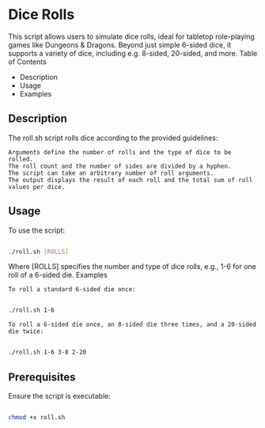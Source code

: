 # Dice Rolls

This script allows users to simulate dice rolls, ideal for tabletop role-playing games like Dungeons & Dragons. Beyond just simple 6-sided dice, it supports a variety of dice, including e.g. 8-sided, 20-sided, and more.
Table of Contents

- Description
- Usage
- Examples

## Description

The roll.sh script rolls dice according to the provided guidelines:

    Arguments define the number of rolls and the type of dice to be rolled.
    The roll count and the number of sides are divided by a hyphen.
    The script can take an arbitrary number of roll arguments.
    The output displays the result of each roll and the total sum of roll values per dice.

## Usage

To use the script:

```bash

./roll.sh [ROLLS]

```
Where [ROLLS] specifies the number and type of dice rolls, e.g., 1-6 for one roll of a 6-sided die.
Examples

    To roll a standard 6-sided die once:

```bash

./roll.sh 1-6
```
    To roll a 6-sided die once, an 8-sided die three times, and a 20-sided die twice:

```bash

./roll.sh 1-6 3-8 2-20
```
## Prerequisites

Ensure the script is executable:

```bash

chmod +x roll.sh

```